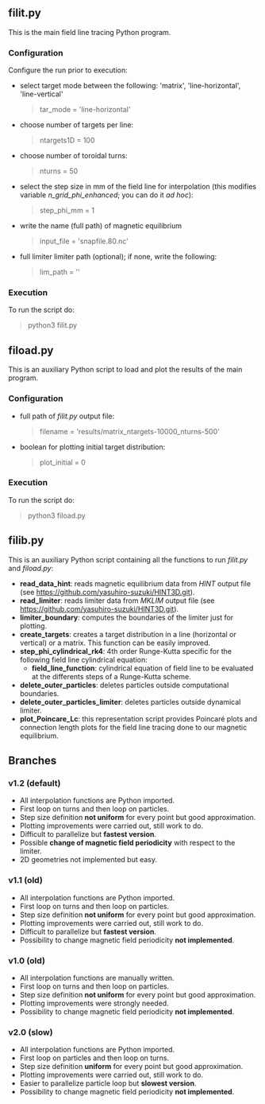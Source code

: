 ## filit.py
This is the main field line tracing Python program.
### Configuration
Configure the run prior to execution:
  - select target mode between the following: 'matrix', 'line-horizontal', 'line-vertical'
    > tar_mode = 'line-horizontal'
  - choose number of targets per line:
    > ntargets1D = 100
  - choose number of toroidal turns:
    > nturns = 50
  - select the step size in mm of the field line for interpolation (this modifies variable *n_grid_phi_enhanced*; you can do it _ad hoc_):
    > step_phi_mm = 1
  - write the name (full path) of magnetic equilibrium 
    > input_file   = 'snapfile.80.nc'
  - full limiter limiter path (optional); if none, write the following:
    > lim_path     = ''
    
### Execution
To run the script do:
> python3 filit.py
 

## fiload.py
This is an auxiliary Python script to load and plot the results of the main program.
### Configuration
- full path of *filit.py* output file:
  > filename = 'results/matrix_ntargets-10000_nturns-500'
- boolean for plotting initial target distribution:
  > plot_initial = 0
  
### Execution
To run the script do:
> python3 fiload.py


## filib.py
This is an auxiliary Python script containing all the functions to run *filit.py* and *fiload.py*:
-  **read_data_hint**: reads magnetic equilibrium data from *HINT* output file (see https://github.com/yasuhiro-suzuki/HINT3D.git).
-  **read_limiter**: reads limiter data from *MKLIM* output file (see https://github.com/yasuhiro-suzuki/HINT3D.git).
-  **limiter_boundary**: computes the boundaries of the limiter just for plotting.
-  **create_targets**: creates a target distribution in a line (horizontal or vertical) or a matrix. This function can be easily improved.
-  **step_phi_cylindrical_rk4**: 4th order Runge-Kutta specific for the following field line cylindrical equation:
    - **field_line_function**: cylindrical equation of field line to be evaluated at the differents steps of a Runge-Kutta scheme.
-  **delete_outer_particles**: deletes particles outside computational boundaries.
-  **delete_outer_particles_limiter**: deletes particles outside dynamical limiter.
-  **plot_Poincare_Lc**: this representation script provides Poincaré plots and connection length plots for the field line tracing done to our magnetic equilibrium.

## Branches
### v1.2 (default)
- All interpolation functions are Python imported.
- First loop on turns and then loop on particles.
- Step size definition **not uniform** for every point but good approximation.
- Plotting improvements were carried out, still work to do.
- Difficult to parallelize but **fastest version**.
- Possible **change of magnetic field periodicity** with respect to the limiter.
- 2D geometries not implemented but easy.

### v1.1 (old)
- All interpolation functions are Python imported.
- First loop on turns and then loop on particles.
- Step size definition **not uniform** for every point but good approximation.
- Plotting improvements were carried out, still work to do.
- Difficult to parallelize but **fastest version**.
- Possibility to change magnetic field periodicity **not implemented**.

### v1.0 (old)
- All interpolation functions are manually written.
- First loop on turns and then loop on particles.
- Step size definition **not uniform** for every point but good approximation.
- Plotting improvements were strongly needed.
- Possibility to change magnetic field periodicity **not implemented**.

### v2.0 (slow)
- All interpolation functions are Python imported.
- First loop on particles and then loop on turns.
- Step size definition **uniform** for every point but good approximation.
- Plotting improvements were carried out, still work to do.
- Easier to parallelize particle loop but **slowest version**.
- Possibility to change magnetic field periodicity **not implemented**.
